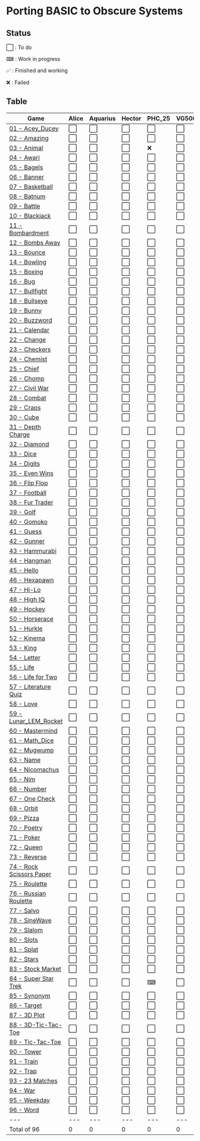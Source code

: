 # Porting BASIC to Obscure Systems

## Status

⬜️ : To do

⌨ : Work in progress

✅ : Finished and working

❌ : Failed


## Table


| Game                                          | Alice | Aquarius | Hector | PHC_25 | VG5000 |
| ----------------------------------------------|-------|----------|--------|--------|--------| 
| [01 - Acey_Ducey](./01_Acey_Ducey)              | ⬜️   | ⬜️       | ⬜️      | ⬜️     | ⬜️     |
| [02 - Amazing](./02_Amazing)                     | ⬜️   | ⬜️       | ⬜️      | ⬜️     | ⬜️     | 
| [03 - Animal](./03_Animal)                       | ⬜️   | ⬜️       | ⬜️      | ❌     | ⬜️     | 
| [04 - Awari](./04_Awari)                         | ⬜️   | ⬜️       | ⬜️      | ⬜️     | ⬜️     | 
| [05 - Bagels](./05_Bagels)                       | ⬜️   | ⬜️       | ⬜️      | ⬜️     | ⬜️     | 
| [06 - Banner](./06_Banner)                       | ⬜️   | ⬜️       | ⬜️      | ⬜️     | ⬜️     | 
| [07 - Basketball](07_Basketball)                | ⬜️   | ⬜️       | ⬜️      | ⬜️     | ⬜️     | 
| [08 - Batnum](./08_Batnum)                       | ⬜️   | ⬜️       | ⬜️      | ⬜️     | ⬜️     | 
| [09 - Battle](./09_Battle)                       | ⬜️   | ⬜️       | ⬜️      | ⬜️     | ⬜️     | 
| [10 - Blackjack](./10_Blackjack)                 | ⬜️   | ⬜️       | ⬜️      | ⬜️     | ⬜️     | 
| [11 - Bombardment](./11_Bombardment)             | ⬜️   | ⬜️       | ⬜️      | ⬜️     | ⬜️     | 
| [12 - Bombs Away](./12_Bombs_Away)               | ⬜️   | ⬜️       | ⬜️      | ⬜️     | ⬜️     |  
| [13 - Bounce](./13_Bounce)                       | ⬜️   | ⬜️       | ⬜️      | ⬜️     | ⬜️     | 
| [14 - Bowling](./14_Bowling)                     | ⬜️   | ⬜️       | ⬜️      | ⬜️     | ⬜️     | 
| [15 - Boxing](./15_Boxing)                       | ⬜️   | ⬜️       | ⬜️      | ⬜️     | ⬜️     | 
| [16 - Bug](./16_Bug)                             | ⬜️   | ⬜️       | ⬜️      | ⬜️     | ⬜️     |  
| [17 - Bullfight](./17_Bullfight)                 | ⬜️   | ⬜️       | ⬜️      | ⬜️     | ⬜️     | 
| [18 - Bullseye](./18_Bullseye)                   | ⬜️   | ⬜️       | ⬜️      | ⬜️     | ⬜️     | 
| [19 - Bunny](./19_Bunny)                         | ⬜️   | ⬜️       | ⬜️      | ⬜️     | ⬜️     | 
| [20 - Buzzword](./20_Buzzword)                   | ⬜️   | ⬜️       | ⬜️      | ⬜️     | ⬜️     | 
| [21 - Calendar](./21_Calendar)                   | ⬜️   | ⬜️       | ⬜️      | ⬜️     | ⬜️     | 
| [22 - Change](./22_Change)                       | ⬜️   | ⬜️       | ⬜️      | ⬜️     | ⬜️     | 
| [23 - Checkers](./23_Checkers)                   | ⬜️   | ⬜️       | ⬜️      | ⬜️     | ⬜️     | 
| [24 - Chemist](./24_Chemist)                     | ⬜️   | ⬜️       | ⬜️      | ⬜️     | ⬜️     | 
| [25 - Chief](./25_Chief)                         | ⬜️   | ⬜️       | ⬜️      | ⬜️     | ⬜️     | 
| [26 - Chomp](./26_Chomp)                         | ⬜️   | ⬜️       | ⬜️      | ⬜️     | ⬜️     | 
| [27 - Civil War](./27_Civil_War)                  | ⬜️   | ⬜️       | ⬜️      | ⬜️     | ⬜️     | 
| [28 - Combat](./28_Combat)                       | ⬜️   | ⬜️       | ⬜️      | ⬜️     | ⬜️     | 
| [29 - Craps](./29_Craps)                         | ⬜️   | ⬜️       | ⬜️      | ⬜️     | ⬜️     | 
| [30 - Cube](./30_Cube)                           | ⬜️   | ⬜️       | ⬜️      | ⬜️     | ⬜️     | 
| [31 - Depth Charge](./31_Depth_Charge)            | ⬜️   | ⬜️       | ⬜️      | ⬜️     | ⬜️     | 
| [32 - Diamond](./32_Diamond)                     | ⬜️   | ⬜️       | ⬜️      | ⬜️     | ⬜️     | 
| [33 - Dice](./33_Dice)                           | ⬜️   | ⬜️       | ⬜️      | ⬜️     | ⬜️     | 
| [34 - Digits](./34_Digits)                       | ⬜️   | ⬜️       | ⬜️      | ⬜️     | ⬜️     | 
| [35 - Even Wins](./35_Even_Wins)                  | ⬜️   | ⬜️       | ⬜️      | ⬜️     | ⬜️     | 
| [36 - Flip Flop](./36_Flip_Flop)                  | ⬜️   | ⬜️       | ⬜️      | ⬜️     | ⬜️     | 
| [37 - Football](./37_Football)                   | ⬜️   | ⬜️       | ⬜️      | ⬜️     | ⬜️     | 
| [38 - Fur Trader](./38_Fur_Trader)                | ⬜️   | ⬜️       | ⬜️      | ⬜️     | ⬜️     | 
| [39 - Golf](./39_Golf)                           | ⬜️   | ⬜️       | ⬜️      | ⬜️     | ⬜️     | 
| [40 - Gomoko](./40_Gomoko)                       | ⬜️   | ⬜️       | ⬜️      | ⬜️     | ⬜️     | 
| [41 - Guess](./41_Guess)                         | ⬜️   | ⬜️       | ⬜️      | ⬜️     | ⬜️     | 
| [42 - Gunner](./42_Gunner)                       | ⬜️   | ⬜️       | ⬜️      | ⬜️     | ⬜️     | 
| [43 - Hammurabi](./43_Hammurabi)                 | ⬜️   | ⬜️       | ⬜️      | ⬜️     | ⬜️     | 
| [44 - Hangman](./44_Hangman)                     | ⬜️   | ⬜️       | ⬜️      | ⬜️     | ⬜️     | 
| [45 - Hello](./45_Hello)                         | ⬜️   | ⬜️       | ⬜️      | ⬜️     | ⬜️     | 
| [46 - Hexapawn](./46_Hexapawn)                   | ⬜️   | ⬜️       | ⬜️      | ⬜️     | ⬜️     | 
| [47 - Hi-Lo](./47_Hi-Lo)                          | ⬜️   | ⬜️       | ⬜️      | ⬜️     | ⬜️     | 
| [48 - High IQ](./48_High_IQ)                      | ⬜️   | ⬜️       | ⬜️      | ⬜️     | ⬜️     | 
| [49 - Hockey](./49_Hockey)                       | ⬜️   | ⬜️       | ⬜️      | ⬜️     | ⬜️     | 
| [50 - Horserace](./50_Horserace)                 | ⬜️   | ⬜️       | ⬜️      | ⬜️     | ⬜️     | 
| [51 - Hurkle](./51_Hurkle)                       | ⬜️   | ⬜️       | ⬜️      | ⬜️     | ⬜️     | 
| [52 - Kinema](./52_Kinema)                       | ⬜️   | ⬜️       | ⬜️      | ⬜️     | ⬜️     | 
| [53 - King](./53_King)                           | ⬜️   | ⬜️       | ⬜️      | ⬜️     | ⬜️     | 
| [54 - Letter](./54_Letter)                       | ⬜️   | ⬜️       | ⬜️      | ⬜️     | ⬜️     | 
| [55 - Life](./55_Life)                           | ⬜️   | ⬜️       | ⬜️      | ⬜️     | ⬜️     | 
| [56 - Life for Two](./56_Life_for_Two)             | ⬜️   | ⬜️       | ⬜️      | ⬜️     | ⬜️     | 
| [57 - Literature Quiz](./57_Literature_Quiz)      | ⬜️   | ⬜️       | ⬜️      | ⬜️     | ⬜️     | 
| [58 - Love](./58_Love)                           | ⬜️   | ⬜️       | ⬜️      | ⬜️     | ⬜️     | 
| [59 - Lunar_LEM_Rocket](./59_Lunar_LEM_Rocket)     | ⬜️   | ⬜️       | ⬜️      | ⬜️     | ⬜️     | 
| [60 - Mastermind](./60_Mastermind)               | ⬜️   | ⬜️       | ⬜️      | ⬜️     | ⬜️     | 
| [61 - Math_Dice](./61_Math_Dice)                  | ⬜️   | ⬜️       | ⬜️      | ⬜️     | ⬜️     | 
| [62 - Mugwump](./62_Mugwump)                     | ⬜️   | ⬜️       | ⬜️      | ⬜️     | ⬜️     | 
| [63 - Name](./63_Name)                           | ⬜️   | ⬜️       | ⬜️      | ⬜️     | ⬜️     | 
| [64 - Nicomachus](./64_Nicomachus)               | ⬜️   | ⬜️       | ⬜️      | ⬜️     | ⬜️     | 
| [65 - Nim](./65_Nim)                             | ⬜️   | ⬜️       | ⬜️      | ⬜️     | ⬜️     | 
| [66 - Number](./66_Number)                       | ⬜️   | ⬜️       | ⬜️      | ⬜️     | ⬜️     | 
| [67 - One Check](./67_OneCheck)                  | ⬜️   | ⬜️       | ⬜️      | ⬜️     | ⬜️     | 
| [68 - Orbit](./68_Orbit)                         | ⬜️   | ⬜️       | ⬜️      | ⬜️     | ⬜️     | 
| [69 - Pizza](./69_Pizza)                         | ⬜️   | ⬜️       | ⬜️      | ⬜️     | ⬜️     | 
| [70 - Poetry](./70_Poetry)                       | ⬜️   | ⬜️       | ⬜️      | ⬜️     | ⬜️     | 
| [71 - Poker](./71_Poker)                         | ⬜️   | ⬜️       | ⬜️      | ⬜️     | ⬜️     | 
| [72 - Queen](./72_Queen)                         | ⬜️   | ⬜️       | ⬜️      | ⬜️     | ⬜️     | 
| [73 - Reverse](./73_Reverse)                     | ⬜️   | ⬜️       | ⬜️      | ⬜️     | ⬜️     | 
| [74 - Rock Scissors Paper](./74_Rock_Scissors_Paper) | ⬜️   | ⬜️       | ⬜️      | ⬜️     | ⬜️     | 
| [75 - Roulette](./75_Roulette)                   | ⬜️   | ⬜️       | ⬜️      | ⬜️     | ⬜️     | 
| [76 - Russian Roulette](./76_Russian_Roulette)     | ⬜️   | ⬜️       | ⬜️      | ⬜️     | ⬜️     | 
| [77 - Salvo](./77_Salvo)                         | ⬜️   | ⬜️       | ⬜️      | ⬜️     | ⬜️     | 
| [78 - SineWave](./78_SineWave)                   | ⬜️   | ⬜️       | ⬜️      | ⬜️     | ⬜️     | 
| [79 - Slalom](./79_Slalom)                       | ⬜️   | ⬜️       | ⬜️      | ⬜️     | ⬜️     | 
| [80 - Slots](./80_Slots)                         | ⬜️   | ⬜️       | ⬜️      | ⬜️     | ⬜️     | 
| [81 - Splat](./81_Splat)                         | ⬜️   | ⬜️       | ⬜️      | ⬜️     | ⬜️     | 
| [82 - Stars](./82_Stars)                         | ⬜️   | ⬜️       | ⬜️      | ⬜️     | ⬜️     | 
| [83 - Stock Market](./83_Stock_Market)             | ⬜️   | ⬜️       | ⬜️      | ⬜️     | ⬜️     | 
| [84 - Super Star Trek](./84_Super_Star_Trek)         | ⬜️   | ⬜️       | ⬜️      | ⌨     | ⬜️     | 
| [85 - Synonym](./85_Synonym)                     | ⬜️   | ⬜️       | ⬜️      | ⬜️     | ⬜️     | 
| [86 - Target](./86_Target)                       | ⬜️   | ⬜️       | ⬜️      | ⬜️     | ⬜️     | 
| [87 - 3D Plot](./87_3D_Plot)                       | ⬜️   | ⬜️       | ⬜️      | ⬜️     | ⬜️     | 
| [88 - 3D-Tic-Tac-Toe](./88_3D_Tic-Tac-Toe)             | ⬜️   | ⬜️       | ⬜️      | ⬜️     | ⬜️     | 
| [89 - Tic-Tac-Toe](./89_Tic-Tac-Toe)                 | ⬜️   | ⬜️       | ⬜️      | ⬜️     | ⬜️     | 
| [90 - Tower](./90_Tower)                         | ⬜️   | ⬜️       | ⬜️      | ⬜️     | ⬜️     | 
| [91 - Train](./91_Train)                         | ⬜️   | ⬜️       | ⬜️      | ⬜️     | ⬜️     | 
| [92 - Trap](./92_Trap)                           | ⬜️   | ⬜️       | ⬜️      | ⬜️     | ⬜️     | 
| [93 - 23 Matches](./93_23_Matches)                 | ⬜️   | ⬜️       | ⬜️      | ⬜️     | ⬜️     | 
| [94 - War](./94_War)                             | ⬜️   | ⬜️       | ⬜️      | ⬜️     | ⬜️     | 
| [95 - Weekday](./95_Weekday)                     | ⬜️   | ⬜️       | ⬜️      | ⬜️     | ⬜️     | 
| [96 - Word](./96_Word)                           | ⬜️   | ⬜️       | ⬜️      | ⬜️     | ⬜️     | 
|---|---|---|---|---|---| 
| Total of 96                                   |   0 |   0 |   0 |   0 | 0 | 

